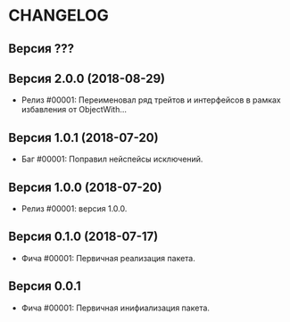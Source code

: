 CHANGELOG
====================


Версия ???
--------------------


Версия 2.0.0 (2018-08-29)
--------------------
 - Релиз #00001: Переименовал ряд трейтов и интерфейсов в рамках избавления от ObjectWith...


Версия 1.0.1 (2018-07-20)
--------------------
 - Баг #00001: Поправил нейспейсы исключений.


Версия 1.0.0 (2018-07-20)
--------------------
 - Релиз #00001: версия 1.0.0.


Версия 0.1.0 (2018-07-17)
--------------------
 - Фича #00001: Первичная реализация пакета.


Версия 0.0.1
--------------------
 - Фича #00001: Первичная инифиализация пакета.
